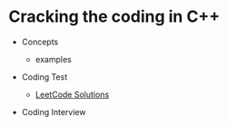 # Cracking the coding in C++

- Concepts
  - examples
    
- Coding Test
  - [LeetCode Solutions](https://github.com/kamyu104/LeetCode-Solutions)
  
- Coding Interview
